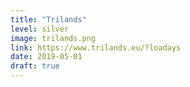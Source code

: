 ```yaml
---
title: "Trilands"
level: silver
image: trilands.png
link: https://www.trilands.eu/?loadays
date: 2019-05-01
draft: true
---
```


